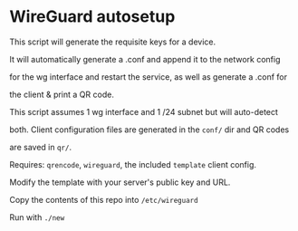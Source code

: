 # WireGuard autosetup

This script will generate the requisite keys for a device.

It will automatically generate a .conf and append it to the network config

for the wg interface and restart the service, as well as generate a .conf for

the client & print a QR code.

This script assumes 1 wg interface and 1 /24 subnet but will auto-detect

both. Client configuration files are generated in the `conf/` dir and QR codes

are saved in `qr/`.

Requires: `qrencode`, `wireguard`, the included `template` client config.

Modify the template with your server's public key and URL. 

Copy the contents of this repo into `/etc/wireguard`

Run with `./new`